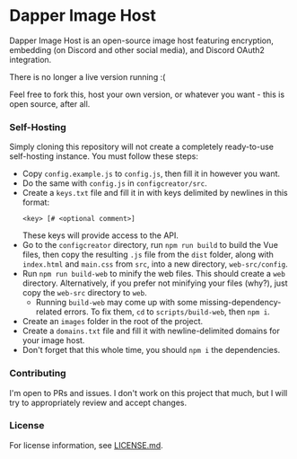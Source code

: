 # Dapper Image Host
Dapper Image Host is an open-source image host featuring encryption, embedding (on Discord and other social media), and Discord OAuth2 integration.

There is no longer a live version running :(

Feel free to fork this, host your own version, or whatever you want - this is open source, after all.

### Self-Hosting
Simply cloning this repository will not create a completely ready-to-use self-hosting instance. You must follow these steps:
- Copy `config.example.js` to `config.js`, then fill it in however you want.
- Do the same with `config.js` in `configcreator/src`.
- Create a `keys.txt` file and fill it in with keys delimited by newlines in this format:
  ```
  <key> [# <optional comment>]
  ```
  These keys will provide access to the API.
- Go to the `configcreator` directory, run `npm run build` to build the Vue files, then copy the resulting `.js` file from the `dist` folder, along with `index.html` and `main.css` from `src`, into a new directory, `web-src/config`.
- Run `npm run build-web` to minify the web files. This should create a `web` directory. Alternatively, if you prefer not minifying your files (why?), just copy the `web-src` directory to `web`.
  - Running `build-web` may come up with some missing-dependency-related errors. To fix them, `cd` to `scripts/build-web`, then `npm i`.
- Create an `images` folder in the root of the project.
- Create a `domains.txt` file and fill it with newline-delimited domains for your image host.
- Don't forget that this whole time, you should `npm i` the dependencies.

### Contributing
I'm open to PRs and issues. I don't work on this project that much, but I will try to appropriately review and accept changes.

### License
For license information, see [LICENSE.md](LICENSE.md).
